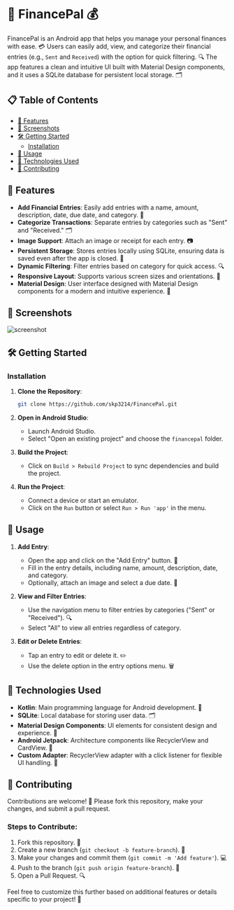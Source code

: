 # 🤑 FinancePal 💰

FinancePal is an Android app that helps you manage your personal finances with ease. 💳 Users can easily add, view, and categorize their financial entries (e.g., `Sent` and `Received`) with the option for quick filtering. 🔍 The app features a clean and intuitive UI built with Material Design components, and it uses a SQLite database for persistent local storage. 🗂️

## 📋 Table of Contents

- [🚀 Features](#-features)
- [📱 Screenshots](#-screenshots)
- [🛠️ Getting Started](#️-getting-started)
  - [Installation](#installation)
- [🤖 Usage](#-usage)
- [🔧 Technologies Used](#-technologies-used)
- [🙌 Contributing](#-contributing)

## 🚀 Features

- **Add Financial Entries**: Easily add entries with a name, amount, description, date, due date, and category. 📝
- **Categorize Transactions**: Separate entries by categories such as "Sent" and "Received." 🗂️
- **Image Support**: Attach an image or receipt for each entry. 📷
- **Persistent Storage**: Stores entries locally using SQLite, ensuring data is saved even after the app is closed. 💾
- **Dynamic Filtering**: Filter entries based on category for quick access. 🔍
- **Responsive Layout**: Supports various screen sizes and orientations. 📱
- **Material Design**: User interface designed with Material Design components for a modern and intuitive experience. 🎨

## 📱 Screenshots

![screenshot](https://github.com/user-attachments/assets/fe5d6c6f-5558-427b-bf58-fc49baaea037)

## 🛠️ Getting Started

### Installation

1. **Clone the Repository**: 
   ```bash
   git clone https://github.com/skp3214/FinancePal.git
   ```

2. **Open in Android Studio**:
   - Launch Android Studio.
   - Select "Open an existing project" and choose the `financepal` folder.

3. **Build the Project**:
   - Click on `Build > Rebuild Project` to sync dependencies and build the project.

4. **Run the Project**:
   - Connect a device or start an emulator.
   - Click on the `Run` button or select `Run > Run 'app'` in the menu.

## 🤖 Usage

1. **Add Entry**:
   - Open the app and click on the "Add Entry" button. 📝
   - Fill in the entry details, including name, amount, description, date, and category.
   - Optionally, attach an image and select a due date. 📸

2. **View and Filter Entries**:
   - Use the navigation menu to filter entries by categories ("Sent" or "Received"). 🔍
   - Select "All" to view all entries regardless of category.

3. **Edit or Delete Entries**:
   - Tap an entry to edit or delete it. ✏️
   - Use the delete option in the entry options menu. 🗑️

## 🔧 Technologies Used

- **Kotlin**: Main programming language for Android development. 🚀
- **SQLite**: Local database for storing user data. 🗂️
- **Material Design Components**: UI elements for consistent design and experience. 🎨
- **Android Jetpack**: Architecture components like RecyclerView and CardView. 🧰
- **Custom Adapter**: RecyclerView adapter with a click listener for flexible UI handling. 🔌

## 🙌 Contributing

Contributions are welcome! 🤝 Please fork this repository, make your changes, and submit a pull request.

### Steps to Contribute:

1. Fork this repository. 🍴
2. Create a new branch (`git checkout -b feature-branch`). 🌱
3. Make your changes and commit them (`git commit -m 'Add feature'`). 💻
4. Push to the branch (`git push origin feature-branch`). 🚀
5. Open a Pull Request. 🔍


Feel free to customize this further based on additional features or details specific to your project! 🚀
